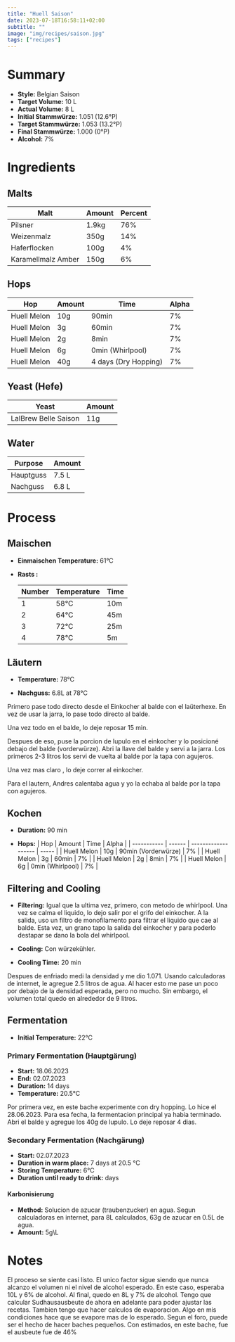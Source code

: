 ```yaml
---
title: "Huell Saison"
date: 2023-07-18T16:58:11+02:00
subtitle: ""
image: "img/recipes/saison.jpg"
tags: ["recipes"]
---
```


# Summary

- **Style:** Belgian Saison
- **Target Volume:** 10 L
- **Actual Volume:**  8 L
- **Initial Stammwürze:** 1.051 (12.6°P)
- **Target Stammwürze:** 1.053 (13.2°P)
- **Final Stammwürze:** 1.000 (0°P)
- **Alcohol:** 7%


# Ingredients

## Malts

| Malt               | Amount | Percent |
| ------------------ | ------ | ------- |
| Pilsner            | 1.9kg  | 76%     |
| Weizenmalz         | 350g   | 14%     |
| Haferflocken       | 100g   | 4%      |
| Karamellmalz Amber | 150g   | 6%      |

## Hops

| Hop         | Amount | Time                 | Alpha |
| ----------- | ------ | -------------------- | ----- |
| Huell Melon | 10g    | 90min                | 7%    |
| Huell Melon | 3g     | 60min                | 7%    |
| Huell Melon | 2g     | 8min                 | 7%    |
| Huell Melon | 6g     | 0min (Whirlpool)     | 7%    |
| Huell Melon | 40g    | 4 days (Dry Hopping) | 7%    |

## Yeast (Hefe)

| Yeast                | Amount |
| -------------------- | ------ |
| LalBrew Belle Saison | 11g    |

## Water

| Purpose   | Amount |
| --------- | ------ |
| Hauptguss | 7.5 L  |
| Nachguss  | 6.8 L  |

# Process

## Maischen

- **Einmaischen Temperature:** 61°C

- **Rasts :**

    | Number | Temperature | Time |
    | ------ | ----------- | ---- |
    | 1      | 58°C        | 10m  |
    | 2      | 64°C        | 45m  |
    | 3      | 72°C        | 25m  |
    | 4      | 78°C        | 5m   |

## Läutern

- **Temperature:** 78°C

- **Nachguss:** 6.8L at 78°C

Primero pase todo directo desde el Einkocher al balde con el laüterhexe. En vez de usar la jarra, lo pase todo directo al balde.

Una vez todo en el balde, lo deje reposar 15 min. 

Despues de eso, puse la porcion de lupulo en el einkocher y lo posicioné debajo del balde (vorderwürze).  Abri la llave del balde y servi a la jarra. Los primeros 2-3 litros los servi de vuelta al balde por la tapa con agujeros.

Una vez mas claro , lo deje correr al einkocher. 

Para el lautern, Andres calentaba agua y yo la echaba al balde por la tapa con agujeros.

## Kochen

- **Duration:** 90 min

- **Hops:**
    | Hop         | Amount | Time                | Alpha |
    | ----------- | ------ | ------------------- | ----- |
    | Huell Melon | 10g    | 90min (Vorderwürze) | 7%    |
    | Huell Melon | 3g     | 60min               | 7%    |
    | Huell Melon | 2g     | 8min                | 7%    |
    | Huell Melon | 6g     | 0min (Whirlpool)    | 7%    |

## Filtering and Cooling

- **Filtering:** Igual que la ultima vez, primero, con metodo de whirlpool. Una vez se calma el liquido, lo dejo salir por el grifo del einkocher. A la salida, uso un filtro de monofilamento para filtrar el liquido que cae al balde. Esta vez, un grano tapo la salida del einkocher y para poderlo destapar se dano la bola del whirlpool.

- **Cooling:** Con würzekühler.

- **Cooling Time:** 20 min

Despues de enfriado medi la densidad y me dio 1.071. Usando calculadoras de internet, le agregue 2.5 litros de agua. Al hacer esto me pase un poco por debajo de la densidad esperada, pero no mucho. Sin embargo, el volumen total quedo en alrededor de 9 litros.

## Fermentation 

- **Initial Temperature:** 22°C

### Primary Fermentation (Hauptgärung)

- **Start:** 18.06.2023
- **End:**  02.07.2023
- **Duration:** 14 days
- **Temperature:** 20.5°C

Por primera vez, en este bache experimente con dry hopping. Lo hice el 28.06.2023. Para esa fecha, la fermentacion principal ya habia terminado. Abri el balde y agregue los 40g de lupulo. Lo deje reposar 4 dias.

### Secondary Fermentation (Nachgärung)

- **Start:** 02.07.2023
- **Duration in warm place:** 7 days at 20.5 °C
- **Storing Temperature:** 6°C
- **Duration until ready to drink:** days

#### Karbonisierung

- **Method:** Solucion de azucar (traubenzucker) en agua. Segun calculadoras en internet, para 8L calculados, 63g de azucar en 0.5L de agua. 
- **Amount:** 5g\L

# Notes

El proceso se siente casi listo. El unico factor sigue siendo que nunca alcanzo el volumen ni el nivel de alcohol esperado. En este caso, esperaba 10L y 6% de alcohol. Al final, quedo en 8L y 7% de alcohol. Tengo que calcular Sudhausausbeute de ahora en adelante para poder ajustar las recetas. Tambien tengo que hacer calculos de evaporacion. Algo en mis condiciones hace que se evapore mas de lo esperado. Segun el foro, puede ser el hecho de hacer baches pequeños. Con estimados, en este bache, fue el ausbeute fue de 46%

